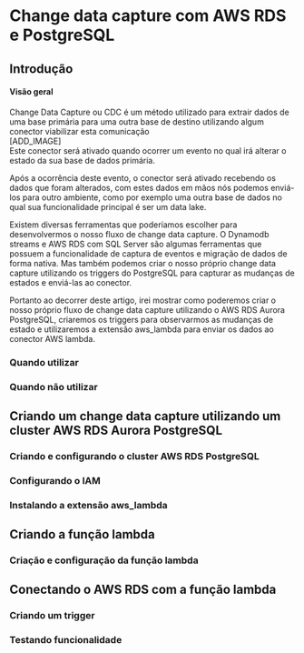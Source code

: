# Change data capture com AWS RDS e PostgreSQL

## Introdução

#### Visão geral
Change Data Capture ou CDC é um método utilizado para extrair dados de uma base primária para uma outra base de destino utilizando algum conector viabilizar esta comunicação \
[ADD_IMAGE] \
Este conector será ativado quando ocorrer um evento no qual irá alterar o estado da sua base de dados primária.

Após a ocorrência deste evento, o conector será ativado recebendo os dados que foram alterados, com estes dados em mãos nós podemos enviá-los para outro ambiente, como por exemplo uma outra base de dados no qual sua funcionalidade principal é ser um data lake.

Existem diversas ferramentas que poderíamos escolher para desenvolvermos o nosso fluxo de change data capture. O Dynamodb streams e AWS RDS com SQL Server são algumas ferramentas que possuem a funcionalidade de captura de eventos e migração de dados de forma nativa. Mas também podemos criar o nosso próprio change data capture utilizando os triggers do PostgreSQL para capturar as mudanças de estados e enviá-las ao conector. 

Portanto ao decorrer deste artigo, irei mostrar como poderemos criar o nosso próprio fluxo de change data capture utilizando o AWS RDS Aurora PostgreSQL, criaremos os triggers para observarmos as mudanças de estado e utilizaremos a extensão aws_lambda para enviar os dados ao conector AWS lambda.

### Quando utilizar 
### Quando não utilizar 

## Criando um change data capture utilizando um cluster AWS RDS Aurora PostgreSQL

### Criando e configurando o cluster AWS RDS PostgreSQL
### Configurando o IAM

### Instalando a extensão aws_lambda

## Criando a função lambda

### Criação e configuração da função lambda

## Conectando o AWS RDS com a função lambda 

### Criando um trigger
### Testando funcionalidade
